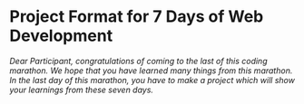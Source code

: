 # Project Format for 7 Days of Web Development
*Dear Participant, congratulations of coming to the last of this coding marathon. We hope that you have learned many things from this marathon. In the last day of this marathon, you have to make a project which will show your learnings from these seven days.*


